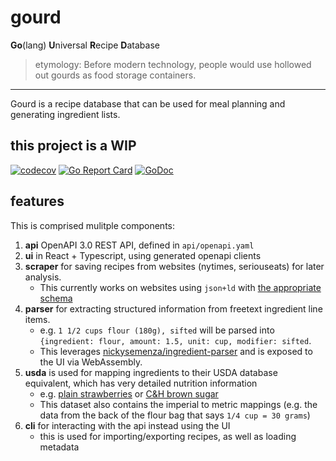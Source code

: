 # gourd

**Go**(lang) **U**niversal **R**ecipe **D**atabase

> etymology: Before modern technology, people would use hollowed out gourds as food storage containers.

---

Gourd is a recipe database that can be used for meal planning and generating ingredient lists.

## this project is a WIP

[![codecov](https://codecov.io/gh/nickysemenza/gourd/branch/master/graph/badge.svg)](https://codecov.io/gh/nickysemenza/gourd)
[![Go Report Card](https://goreportcard.com/badge/github.com/nickysemenza/gourd)](https://goreportcard.com/report/github.com/nickysemenza/gourd)
[![GoDoc](https://godoc.org/github.com/nickysemenza/gourd?status.svg)](https://pkg.go.dev/github.com/nickysemenza/gourd)

## features

This is comprised mulitple components:

1. **api** OpenAPI 3.0 REST API, defined in `api/openapi.yaml`
1. **ui** in React + Typescript, using generated openapi clients
1. **scraper** for saving recipes from websites (nytimes, seriouseats) for later analysis.
   - This currently works on websites using `json+ld` with [the appropriate schema](https://schema.org/Recipe)
1. **parser** for extracting structured information from freetext ingredient line items.
   - e.g. `1 1/2 cups flour (180g), sifted` will be parsed into `{ingredient: flour, amount: 1.5, unit: cup, modifier: sifted`.
   - This leverages [nickysemenza/ingredient-parser](https://github.com/nickysemenza/ingredient-parser) and is exposed to the UI via WebAssembly.
1. **usda** is used for mapping ingredients to their USDA database equivalent, which has very detailed nutrition information
   - e.g. [plain strawberries](https://fdc.nal.usda.gov/fdc-app.html#/food-details/747448/nutrients) or [C&H brown sugar](https://fdc.nal.usda.gov/fdc-app.html#/food-details/392083/nutrients)
   - This dataset also contains the imperial to metric mappings (e.g. the data from the back of the flour bag that says `1/4 cup = 30 grams`)
1. **cli** for interacting with the api instead using the UI
   - this is used for importing/exporting recipes, as well as loading metadata
